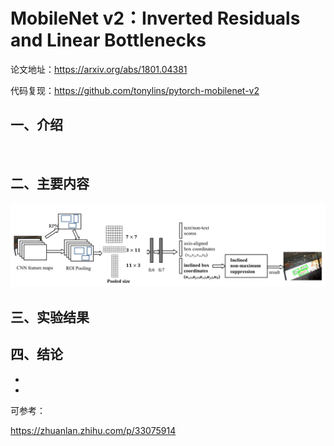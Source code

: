 # **MobileNet v2：Inverted Residuals and Linear Bottlenecks**

论文地址：<https://arxiv.org/abs/1801.04381>

代码复现：<https://github.com/tonylins/pytorch-mobilenet-v2>



## 一、介绍

&emsp;&emsp;





## 二、主要内容





![这里随便写文字](https://github.com/clw5180/CV_Paper/blob/master/res/R2CNN/1.png)





## 三、实验结果





## 四、结论

* 
* 



可参考：

<https://zhuanlan.zhihu.com/p/33075914>